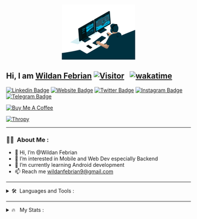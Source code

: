 <p align="center"><img src="code.gif" width="200"/></p>

## Hi, I am [Wildan Febrian](https://wildf20.github.io) [![Visitor](https://komarev.com/ghpvc/?username=WildF20&style=flat-square&color=blue)](https://wildf20.github.io) &nbsp; [![wakatime](https://wakatime.com/badge/user/7a98b367-567a-4f63-b2b8-376ed9e84ac4.svg?style=flat-square)](https://wakatime.com/@7a98b367-567a-4f63-b2b8-376ed9e84ac4)

[![Linkedin Badge](https://img.shields.io/badge/-LinkedIn-0e76a8?style=flat-square&logo=Linkedin&logoColor=white)](https://linkedin.com/in/wildanfebrian)
[![Website Badge](https://img.shields.io/badge/Website-3b5998?style=flat-square&logo=google-chrome&logoColor=white)](https://wildf20.github.io)
[![Twitter Badge](https://img.shields.io/badge/-Twitter-00acee?style=flat-square&logo=Twitter&logoColor=white)](https://twitter.com/WildF20)
[![Instagram Badge](https://img.shields.io/badge/-Instagram-e4405f?style=flat-square&logo=Instagram&logoColor=white)](https://instagram.com/WildF20/)
[![Telegram Badge](https://img.shields.io/badge/-Telegram-0088cc?style=flat-square&logo=Telegram&logoColor=white)](https://t.me/WildF20)

<a href="https://www.buymeacoffee.com/WildF20" target="_blank"><img src="https://cdn.buymeacoffee.com/buttons/default-orange.png" alt="Buy Me A Coffee" height="41" width="174"></a>

[![Thropy](https://github-profile-trophy.vercel.app/?username=WildF20&theme=gruvbox)](https://github.com/ryo-ma/github-profile-trophy)

---

### :man_technologist: &nbsp;About Me :

- 👋 Hi, I’m @Wildan Febrian
- 👀 I’m interested in Mobile and Web Dev especially Backend
- 🌱 I’m currently learning Android development
- 📫 Reach me wildanfebrian9@gmail.com

---
<details>
  <summary> 🛠 &nbsp;Languages and Tools : </summary>
<br/>

### Programming Languages
<p>
  <img src="https://github.com/devicons/devicon/blob/master/icons/kotlin/kotlin-original.svg" title="Kotlin" alt="Kotlin" width="40" height ="40"/>&nbsp;
  <img src="https://github.com/devicons/devicon/blob/master/icons/java/java-original.svg" title="Java" alt="Java" width="40" height ="40"/>&nbsp;
  <img src="https://github.com/devicons/devicon/blob/master/icons/python/python-original.svg" title="Python3" alt="Python3" width="40" height ="40"/>&nbsp;
  <img src="https://github.com/devicons/devicon/blob/master/icons/html5/html5-original.svg" title="HTML5" alt="HTML5" width="40" height="40"/>&nbsp;
  <img src="https://github.com/devicons/devicon/blob/master/icons/css3/css3-original.svg"  title="CSS3" alt="CSS3" width="40" height="40"/>&nbsp;
  <img src="https://github.com/devicons/devicon/blob/master/icons/javascript/javascript-original.svg" title="JavaScript" alt="JavaScript" width="40" height="40"/>&nbsp;
  <img src="https://github.com/devicons/devicon/blob/master/icons/php/php-original.svg" title="PHP" alt="PHP" width="40" height ="40"/>&nbsp;
</p>
<hr/>

### Tools
<p>
  <img src="https://github.com/devicons/devicon/blob/master/icons/vscode/vscode-original.svg" title="Visual Studio Code" alt="VS Code" width="40" height="40"/>&nbsp;
  <img src="https://github.com/devicons/devicon/blob/master/icons/androidstudio/androidstudio-original.svg" title="Android Studio" alt="Android Studio" width="40" height="40"/>&nbsp;
  <img src="https://github.com/devicons/devicon/blob/master/icons/figma/figma-original.svg" title="figma" alt="Figma" width="40" height ="40"/>&nbsp;
  <img src="https://github.com/devicons/devicon/blob/master/icons/unity/unity-original.svg" title="Unity3D" alt="Unity3D" width="40" height ="40"/>&nbsp;
  <img src="https://github.com/devicons/devicon/blob/master/icons/blender/blender-original.svg" title="Blender3D" alt="Blender3D" width="40" height ="40"/>&nbsp;
  <img src="https://github.com/devicons/devicon/blob/master/icons/git/git-plain-wordmark.svg" title="Git" alt="Git" width="40" height ="40"/>&nbsp;
</p>
<hr/>

### Frameworks
###### JS Frameworks
<p>
  <img src="https://github.com/devicons/devicon/blob/master/icons/jquery/jquery-original-wordmark.svg" title="JQuery" alt="JQuery" width="40" height="40"/>&nbsp;
  <img src="https://github.com/devicons/devicon/blob/master/icons/vuejs/vuejs-original.svg" title="Vue JS" alt="Vue JS" width="40" height="40"/>&nbsp;
</p>

###### PHP Frameworks
<p>
  <img src="https://github.com/devicons/devicon/blob/master/icons/laravel/laravel-plain.svg" title="Laravel" alt="Laravel" width="40" height ="40"/>&nbsp;
</p>

###### CSS Frameworks
<p>
  <img src="https://github.com/devicons/devicon/blob/master/icons/bootstrap/bootstrap-original.svg"  title="Bootstrap 5" alt="Bootstrap 5" width="40" height="40"/>&nbsp;
  <img src="https://github.com/devicons/devicon/blob/master/icons/tailwindcss/tailwindcss-plain.svg"  title="Tailwind" alt="Tailwind" width="40" height="40"/>&nbsp;
</p>
<hr/>

### Databases
<p>
  <img src="https://github.com/devicons/devicon/blob/master/icons/mysql/mysql-original-wordmark.svg" title="MySql" alt="MySql" width="40" height ="40"/>&nbsp;  
</p>

</details>
  
---
<details>
  <summary>🔥 &nbsp; My Stats :</summary>
  </br>
  
  [![Streak Stats](https://wildf20-readme-streak-stats.herokuapp.com?user=WildF20&theme=dark&background=000000)](https://git.io/streak-stats)
  
  [![Github Stats](https://github-readme-stats-853z-wildf20.vercel.app/api?username=WildF20&theme=vision-friendly-dark&show_icons=true&count_private=true&include_all_commits=true&custom_title=Wildan%20Febrian%27s%20Github%20Stats%20%28Including%20Private%20Repo%29)](https://github.com/WildF20/github-readme-stats)

  [![Top Langs](https://github-readme-stats-853z-wildf20.vercel.app/api/top-langs/?username=WildF20&layout=compact&theme=vision-friendly-dark&langs_count=10)](https://github.com/WildF20/github-readme-stats)

  [![Wakatime](https://github-readme-stats-853z-wildf20.vercel.app/api/wakatime?username=WildF20&theme=vision-friendly-dark)](https://wakatime.com/@WildF20)

</details>

<!---
WildF20/WildF20 is a ✨ special ✨ repository because its `README.md` (this file) appears on your GitHub profile.
You can click the Preview link to take a look at your changes.
--->

